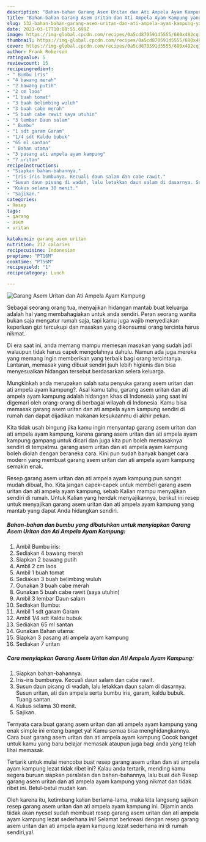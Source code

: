 ```yaml
---
description: "Bahan-bahan Garang Asem Uritan dan Ati Ampela Ayam Kampung yang nikmat dan Mudah Dibuat"
title: "Bahan-bahan Garang Asem Uritan dan Ati Ampela Ayam Kampung yang nikmat dan Mudah Dibuat"
slug: 132-bahan-bahan-garang-asem-uritan-dan-ati-ampela-ayam-kampung-yang-nikmat-dan-mudah-dibuat
date: 2021-03-17T10:08:55.699Z
image: https://img-global.cpcdn.com/recipes/0a5cd870591d5555/680x482cq70/garang-asem-uritan-dan-ati-ampela-ayam-kampung-foto-resep-utama.jpg
thumbnail: https://img-global.cpcdn.com/recipes/0a5cd870591d5555/680x482cq70/garang-asem-uritan-dan-ati-ampela-ayam-kampung-foto-resep-utama.jpg
cover: https://img-global.cpcdn.com/recipes/0a5cd870591d5555/680x482cq70/garang-asem-uritan-dan-ati-ampela-ayam-kampung-foto-resep-utama.jpg
author: Frank Roberson
ratingvalue: 5
reviewcount: 15
recipeingredient:
- " Bumbu iris"
- "4 bawang merah"
- "2 bawang putih"
- "2 cm laos"
- "1 buah tomat"
- "3 buah belimbing wuluh"
- "3 buah cabe merah"
- "5 buah cabe rawit saya utuhin"
- "3 lembar Daun salam"
- " Bumbu"
- "1 sdt garam Garam"
- "1/4 sdt Kaldu bubuk"
- "65 ml santan"
- " Bahan utama"
- "3 pasang ati ampela ayam kampung"
- "7 uritan"
recipeinstructions:
- "Siapkan bahan-bahannya."
- "Iris-iris bumbunya. Kecuali daun salam dan cabe rawit."
- "Susun daun pisang di wadah, lalu letakkan daun salam di dasarnya. Susun uritan, ati dan ampela serta bumbu iris, garam, kaldu bubuk. Tuang santan."
- "Kukus selama 30 menit."
- "Sajikan."
categories:
- Resep
tags:
- garang
- asem
- uritan

katakunci: garang asem uritan 
nutrition: 212 calories
recipecuisine: Indonesian
preptime: "PT16M"
cooktime: "PT56M"
recipeyield: "1"
recipecategory: Lunch

---
```



![Garang Asem Uritan dan Ati Ampela Ayam Kampung](https://img-global.cpcdn.com/recipes/0a5cd870591d5555/680x482cq70/garang-asem-uritan-dan-ati-ampela-ayam-kampung-foto-resep-utama.jpg)

Sebagai seorang orang tua, menyajikan hidangan mantab buat keluarga adalah hal yang membahagiakan untuk anda sendiri. Peran seorang  wanita bukan saja mengatur rumah saja, tapi kamu juga wajib menyediakan keperluan gizi tercukupi dan masakan yang dikonsumsi orang tercinta harus nikmat.

Di era  saat ini, anda memang mampu memesan masakan yang sudah jadi walaupun tidak harus capek mengolahnya dahulu. Namun ada juga mereka yang memang ingin memberikan yang terbaik bagi orang tercintanya. Lantaran, memasak yang dibuat sendiri jauh lebih higienis dan bisa menyesuaikan hidangan tersebut berdasarkan selera keluarga. 



Mungkinkah anda merupakan salah satu penyuka garang asem uritan dan ati ampela ayam kampung?. Asal kamu tahu, garang asem uritan dan ati ampela ayam kampung adalah hidangan khas di Indonesia yang saat ini digemari oleh orang-orang di berbagai wilayah di Indonesia. Kamu bisa memasak garang asem uritan dan ati ampela ayam kampung sendiri di rumah dan dapat dijadikan makanan kesukaanmu di akhir pekan.

Kita tidak usah bingung jika kamu ingin menyantap garang asem uritan dan ati ampela ayam kampung, karena garang asem uritan dan ati ampela ayam kampung gampang untuk dicari dan juga kita pun boleh memasaknya sendiri di tempatmu. garang asem uritan dan ati ampela ayam kampung boleh diolah dengan beraneka cara. Kini pun sudah banyak banget cara modern yang membuat garang asem uritan dan ati ampela ayam kampung semakin enak.

Resep garang asem uritan dan ati ampela ayam kampung pun sangat mudah dibuat, lho. Kita jangan capek-capek untuk membeli garang asem uritan dan ati ampela ayam kampung, sebab Kalian mampu menyajikan sendiri di rumah. Untuk Kalian yang hendak menyajikannya, berikut ini resep untuk menyajikan garang asem uritan dan ati ampela ayam kampung yang mantab yang dapat Anda hidangkan sendiri.

<!--inarticleads1-->

##### Bahan-bahan dan bumbu yang dibutuhkan untuk menyiapkan Garang Asem Uritan dan Ati Ampela Ayam Kampung:

1. Ambil  Bumbu iris:
1. Sediakan 4 bawang merah
1. Siapkan 2 bawang putih
1. Ambil 2 cm laos
1. Ambil 1 buah tomat
1. Sediakan 3 buah belimbing wuluh
1. Gunakan 3 buah cabe merah
1. Gunakan 5 buah cabe rawit (saya utuhin)
1. Ambil 3 lembar Daun salam
1. Sediakan  Bumbu:
1. Ambil 1 sdt garam Garam
1. Ambil 1/4 sdt Kaldu bubuk
1. Sediakan 65 ml santan
1. Gunakan  Bahan utama:
1. Siapkan 3 pasang ati ampela ayam kampung
1. Sediakan 7 uritan




<!--inarticleads2-->

##### Cara menyiapkan Garang Asem Uritan dan Ati Ampela Ayam Kampung:

1. Siapkan bahan-bahannya.
1. Iris-iris bumbunya. Kecuali daun salam dan cabe rawit.
1. Susun daun pisang di wadah, lalu letakkan daun salam di dasarnya. Susun uritan, ati dan ampela serta bumbu iris, garam, kaldu bubuk. Tuang santan.
1. Kukus selama 30 menit.
1. Sajikan.




Ternyata cara buat garang asem uritan dan ati ampela ayam kampung yang enak simple ini enteng banget ya! Kamu semua bisa menghidangkannya. Cara buat garang asem uritan dan ati ampela ayam kampung Cocok banget untuk kamu yang baru belajar memasak ataupun juga bagi anda yang telah lihai memasak.

Tertarik untuk mulai mencoba buat resep garang asem uritan dan ati ampela ayam kampung lezat tidak ribet ini? Kalau anda tertarik, mending kamu segera buruan siapkan peralatan dan bahan-bahannya, lalu buat deh Resep garang asem uritan dan ati ampela ayam kampung yang nikmat dan tidak ribet ini. Betul-betul mudah kan. 

Oleh karena itu, ketimbang kalian berlama-lama, maka kita langsung sajikan resep garang asem uritan dan ati ampela ayam kampung ini. Dijamin anda tiidak akan nyesel sudah membuat resep garang asem uritan dan ati ampela ayam kampung lezat sederhana ini! Selamat berkreasi dengan resep garang asem uritan dan ati ampela ayam kampung lezat sederhana ini di rumah sendiri,ya!.

